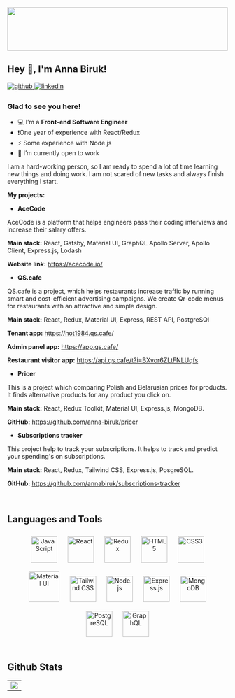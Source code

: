 <div align="center">
<img src="https://rishavanand.github.io/static/images/greetings.gif" align="center" style="width: 100%; object-fit:cover; height:100px" />
</div>  

## Hey 👋, I'm Anna Biruk!  
  

<a href="https://github.com/https://github.com/anna-biruk" target="_blank">
<img src=https://img.shields.io/badge/github-%2324292e.svg?&style=for-the-badge&logo=github&logoColor=white alt=github style="margin-bottom: 5px;" />
</a>
<a href="https://linkedin.com/in/www.linkedin.com/in/anna-biruk" target="_blank">
<img src=https://img.shields.io/badge/linkedin-%231E77B5.svg?&style=for-the-badge&logo=linkedin&logoColor=white alt=linkedin style="margin-bottom: 5px;" />
</a>  
  



### Glad to see you here!  

- 💻  I’m a **Front-end Software Engineer**
- ❗One year of experience with React/Redux  
- ⚡ Some experience with Node.js
- 🔭 I’m currently open to work

I am a hard-working person, so I am ready to spend a lot of time learning new things and doing work. I am not scared of new tasks and always finish everything I start.

**My projects:**
- **AceCode**

AceCode is a platform that helps engineers pass their coding interviews and increase their salary offers.

**Main stack:** React, Gatsby, Material UI, GraphQL Apollo Server, Apollo Client, Express.js, Lodash

**Website link:** https://acecode.io/


- **QS.cafe**

QS.cafe is a project, which helps restaurants increase traffic by running smart and cost-efficient advertising campaigns. We create Qr-code menus for restaurants with an attractive and simple design.

**Main stack:** React, Redux, Material UI, Express, REST
API, PostgreSQl

**Tenant app:** https://not1984.qs.cafe/

**Admin panel app:** https://app.qs.cafe/

**Restaurant visitor app:** https://api.qs.cafe/t?i=BXvor6ZLtFNLUqfs

- **Pricer**

This is a project which comparing Polish and Belarusian prices for products. It finds alternative products for any product you click on.

**Main stack:** React, Redux Toolkit, Material UI, Express.js, MongoDB.

**GitHub:** https://github.com/anna-biruk/pricer

- **Subscriptions tracker**

This project help to track your subscriptions. It helps to track and predict your spending's on subscriptions.

**Main stack:** React, Redux, Tailwind CSS, Express.js, PosgreSQL.

**GitHub:** https://github.com/annabiruk/subscriptions-tracker
  
  

<br/>  








## Languages and Tools  
<div align="center">  
<a href="https://www.javascript.com/" target="_blank"><img style="margin: 10px" src="https://profilinator.rishav.dev/skills-assets/javascript-original.svg" alt="JavaScript" height="60" /></a>  
<a href="https://reactjs.org/" target="_blank"><img style="margin: 10px" src="https://profilinator.rishav.dev/skills-assets/react-original-wordmark.svg" alt="React" height="60" /></a>  
<a href="https://redux.js.org/" target="_blank"><img style="margin: 10px" src="https://profilinator.rishav.dev/skills-assets/redux-original.svg" alt="Redux" height="60" /></a>  
<a href="https://en.wikipedia.org/wiki/HTML5" target="_blank"><img style="margin: 10px" src="https://profilinator.rishav.dev/skills-assets/html5-original-wordmark.svg" alt="HTML5" height="60" /></a>  
<a href="https://www.w3schools.com/css/" target="_blank"><img style="margin: 10px" src="https://profilinator.rishav.dev/skills-assets/css3-original-wordmark.svg" alt="CSS3" height="60" /></a>  
<a href="https://mui.com/" target="_blank"><img style="margin: 10px" src="https://profilinator.rishav.dev/skills-assets/mui.png" alt="Material UI" height="70" /></a>  
<a href="https://www.tailwindcss.com/" target="_blank"><img style="margin: 10px" src="https://profilinator.rishav.dev/skills-assets/tailwindcss.svg" alt="Tailwind CSS" height="60" /></a>  
<a href="https://nodejs.org/" target="_blank"><img style="margin: 10px" src="https://profilinator.rishav.dev/skills-assets/nodejs-original-wordmark.svg" alt="Node.js" height="60" /></a>  
<a href="https://expressjs.com/" target="_blank"><img style="margin: 10px" src="https://profilinator.rishav.dev/skills-assets/express-original-wordmark.svg" alt="Express.js" height="60" /></a>  
<a href="https://www.mongodb.com/" target="_blank"><img style="margin: 10px" src="https://profilinator.rishav.dev/skills-assets/mongodb-original-wordmark.svg" alt="MongoDB" height="60" /></a>  
<a href="https://www.postgresql.org/" target="_blank"><img style="margin: 10px" src="https://profilinator.rishav.dev/skills-assets/postgresql-original-wordmark.svg" alt="PostgreSQL" height="60" /></a>  
<a href="https://graphql.org/" target="_blank"><img style="margin: 10px" src="https://profilinator.rishav.dev/skills-assets/graphql.png" alt="GraphQL" height="60" /></a>  
</div>  

<br/>  


## Github Stats  
<table><tr><td valign="top" width="100%">

<div align="center"><img src="https://github-readme-stats.vercel.app/api/top-langs/?username=anna-biruk&hide_border=true&layout=compact" align="center" /></div>

</td></tr></table>  

<br/>  

<br/>  

  


